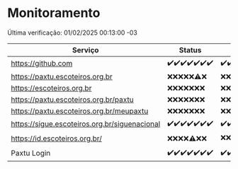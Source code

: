 # Monitoramento

Última verificação: 01/02/2025 00:13:00 -03

|Serviço|Status|Últimas 24h|
|---|---|---|
|https://github.com|<span title="2025-01-25: OK=23">✔️</span><span title="2025-01-26: OK=23">✔️</span><span title="2025-01-27: OK=23">✔️</span><span title="2025-01-28: OK=23">✔️</span><span title="2025-01-29: OK=23">✔️</span><span title="2025-01-30: OK=23">✔️</span><span title="2025-01-31: OK=3">✔️</span>|<span title="31/01/2025 01:10:00 -03 : 200">✔️</span><span title="31/01/2025 02:08:00 -03 : 200">✔️</span><span title="31/01/2025 03:11:00 -03 : 200">✔️</span><span title="31/01/2025 04:07:00 -03 : 200">✔️</span><span title="31/01/2025 05:10:00 -03 : 200">✔️</span><span title="31/01/2025 06:08:00 -03 : 200">✔️</span><span title="31/01/2025 07:08:00 -03 : 200">✔️</span><span title="31/01/2025 08:06:00 -03 : 200">✔️</span><span title="31/01/2025 09:14:00 -03 : 200">✔️</span><span title="31/01/2025 10:14:00 -03 : 200">✔️</span><span title="31/01/2025 11:07:00 -03 : 200">✔️</span><span title="31/01/2025 12:07:00 -03 : 200">✔️</span><span title="31/01/2025 13:09:00 -03 : 200">✔️</span><span title="31/01/2025 14:07:00 -03 : 200">✔️</span><span title="31/01/2025 15:10:00 -03 : 200">✔️</span><span title="31/01/2025 16:06:00 -03 : 200">✔️</span><span title="31/01/2025 17:08:00 -03 : 200">✔️</span><span title="31/01/2025 18:07:00 -03 : 200">✔️</span><span title="31/01/2025 19:07:00 -03 : 200">✔️</span><span title="31/01/2025 20:07:00 -03 : 200">✔️</span><span title="31/01/2025 21:42:00 -03 : 200">✔️</span><span title="31/01/2025 23:10:00 -03 : 200">✔️</span><span title="01/02/2025 00:13:00 -03 : 200">✔️</span>|
|https://paxtu.escoteiros.org.br|<span title="2025-01-25: Falhas=23">❌</span><span title="2025-01-26: Falhas=23">❌</span><span title="2025-01-27: Falhas=23">❌</span><span title="2025-01-28: Falhas=23">❌</span><span title="2025-01-29: Falhas=23">❌</span><span title="2025-01-30: OK=1, Falhas=22">⚠️</span><span title="2025-01-31: Falhas=3">❌</span>|<span title="31/01/2025 01:10:00 -03 : 403">❌</span><span title="31/01/2025 02:08:00 -03 : 403">❌</span><span title="31/01/2025 03:11:00 -03 : 403">❌</span><span title="31/01/2025 04:07:00 -03 : 403">❌</span><span title="31/01/2025 05:10:00 -03 : 403">❌</span><span title="31/01/2025 06:08:00 -03 : 403">❌</span><span title="31/01/2025 07:08:00 -03 : 403">❌</span><span title="31/01/2025 08:06:00 -03 : 403">❌</span><span title="31/01/2025 09:14:00 -03 : 403">❌</span><span title="31/01/2025 10:14:00 -03 : 403">❌</span><span title="31/01/2025 11:07:00 -03 : 403">❌</span><span title="31/01/2025 12:07:00 -03 : 403">❌</span><span title="31/01/2025 13:09:00 -03 : 403">❌</span><span title="31/01/2025 14:07:00 -03 : 403">❌</span><span title="31/01/2025 15:11:00 -03 : 403">❌</span><span title="31/01/2025 16:06:00 -03 : 403">❌</span><span title="31/01/2025 17:08:00 -03 : 403">❌</span><span title="31/01/2025 18:07:00 -03 : 403">❌</span><span title="31/01/2025 19:07:00 -03 : 403">❌</span><span title="31/01/2025 20:07:00 -03 : 403">❌</span><span title="31/01/2025 21:42:00 -03 : 403">❌</span><span title="31/01/2025 23:10:00 -03 : 403">❌</span><span title="01/02/2025 00:13:00 -03 : 403">❌</span>|
|https://escoteiros.org.br|<span title="2025-01-25: Falhas=23">❌</span><span title="2025-01-26: Falhas=23">❌</span><span title="2025-01-27: Falhas=23">❌</span><span title="2025-01-28: Falhas=23">❌</span><span title="2025-01-29: Falhas=23">❌</span><span title="2025-01-30: Falhas=23">❌</span><span title="2025-01-31: Falhas=3">❌</span>|<span title="31/01/2025 01:10:00 -03 : 403">❌</span><span title="31/01/2025 02:08:00 -03 : 403">❌</span><span title="31/01/2025 03:11:00 -03 : 403">❌</span><span title="31/01/2025 04:07:00 -03 : 403">❌</span><span title="31/01/2025 05:10:00 -03 : 403">❌</span><span title="31/01/2025 06:08:00 -03 : 403">❌</span><span title="31/01/2025 07:08:00 -03 : 403">❌</span><span title="31/01/2025 08:06:00 -03 : 403">❌</span><span title="31/01/2025 09:14:00 -03 : 403">❌</span><span title="31/01/2025 10:14:00 -03 : 403">❌</span><span title="31/01/2025 11:07:00 -03 : 403">❌</span><span title="31/01/2025 12:07:00 -03 : 403">❌</span><span title="31/01/2025 13:09:00 -03 : 403">❌</span><span title="31/01/2025 14:07:00 -03 : 403">❌</span><span title="31/01/2025 15:11:00 -03 : 403">❌</span><span title="31/01/2025 16:06:00 -03 : 403">❌</span><span title="31/01/2025 17:08:00 -03 : 403">❌</span><span title="31/01/2025 18:07:00 -03 : 403">❌</span><span title="31/01/2025 19:07:00 -03 : 403">❌</span><span title="31/01/2025 20:07:00 -03 : 403">❌</span><span title="31/01/2025 21:42:00 -03 : 403">❌</span><span title="31/01/2025 23:10:00 -03 : 403">❌</span><span title="01/02/2025 00:13:00 -03 : 403">❌</span>|
|https://paxtu.escoteiros.org.br/paxtu|<span title="2025-01-25: Falhas=23">❌</span><span title="2025-01-26: Falhas=23">❌</span><span title="2025-01-27: Falhas=23">❌</span><span title="2025-01-28: Falhas=23">❌</span><span title="2025-01-29: Falhas=23">❌</span><span title="2025-01-30: Falhas=23">❌</span><span title="2025-01-31: Falhas=3">❌</span>|<span title="31/01/2025 01:10:00 -03 : 403">❌</span><span title="31/01/2025 02:08:00 -03 : 403">❌</span><span title="31/01/2025 03:11:00 -03 : 403">❌</span><span title="31/01/2025 04:07:00 -03 : 403">❌</span><span title="31/01/2025 05:10:00 -03 : 403">❌</span><span title="31/01/2025 06:08:00 -03 : 403">❌</span><span title="31/01/2025 07:08:00 -03 : 403">❌</span><span title="31/01/2025 08:06:00 -03 : 403">❌</span><span title="31/01/2025 09:14:00 -03 : 403">❌</span><span title="31/01/2025 10:14:00 -03 : 403">❌</span><span title="31/01/2025 11:07:00 -03 : 403">❌</span><span title="31/01/2025 12:07:00 -03 : 403">❌</span><span title="31/01/2025 13:09:00 -03 : 403">❌</span><span title="31/01/2025 14:07:00 -03 : 403">❌</span><span title="31/01/2025 15:11:00 -03 : 403">❌</span><span title="31/01/2025 16:06:00 -03 : 403">❌</span><span title="31/01/2025 17:08:00 -03 : 403">❌</span><span title="31/01/2025 18:07:00 -03 : 403">❌</span><span title="31/01/2025 19:07:00 -03 : 403">❌</span><span title="31/01/2025 20:07:00 -03 : 403">❌</span><span title="31/01/2025 21:42:00 -03 : 403">❌</span><span title="31/01/2025 23:10:00 -03 : 403">❌</span><span title="01/02/2025 00:13:00 -03 : 403">❌</span>|
|https://paxtu.escoteiros.org.br/meupaxtu|<span title="2025-01-25: Falhas=23">❌</span><span title="2025-01-26: Falhas=23">❌</span><span title="2025-01-27: Falhas=23">❌</span><span title="2025-01-28: Falhas=23">❌</span><span title="2025-01-29: Falhas=23">❌</span><span title="2025-01-30: Falhas=23">❌</span><span title="2025-01-31: Falhas=3">❌</span>|<span title="31/01/2025 01:10:00 -03 : 403">❌</span><span title="31/01/2025 02:08:00 -03 : 403">❌</span><span title="31/01/2025 03:11:00 -03 : 403">❌</span><span title="31/01/2025 04:07:00 -03 : 403">❌</span><span title="31/01/2025 05:10:00 -03 : 403">❌</span><span title="31/01/2025 06:08:00 -03 : 403">❌</span><span title="31/01/2025 07:08:00 -03 : 403">❌</span><span title="31/01/2025 08:06:00 -03 : 403">❌</span><span title="31/01/2025 09:14:00 -03 : 403">❌</span><span title="31/01/2025 10:14:00 -03 : 403">❌</span><span title="31/01/2025 11:07:00 -03 : 403">❌</span><span title="31/01/2025 12:07:00 -03 : 403">❌</span><span title="31/01/2025 13:09:00 -03 : 403">❌</span><span title="31/01/2025 14:07:00 -03 : 403">❌</span><span title="31/01/2025 15:11:00 -03 : 403">❌</span><span title="31/01/2025 16:06:00 -03 : 403">❌</span><span title="31/01/2025 17:08:00 -03 : 403">❌</span><span title="31/01/2025 18:07:00 -03 : 403">❌</span><span title="31/01/2025 19:07:00 -03 : 403">❌</span><span title="31/01/2025 20:07:00 -03 : 403">❌</span><span title="31/01/2025 21:42:00 -03 : 403">❌</span><span title="31/01/2025 23:10:00 -03 : 403">❌</span><span title="01/02/2025 00:13:00 -03 : 403">❌</span>|
|https://sigue.escoteiros.org.br/siguenacional|<span title="2025-01-25: OK=23">✔️</span><span title="2025-01-26: OK=23">✔️</span><span title="2025-01-27: OK=23">✔️</span><span title="2025-01-28: OK=23">✔️</span><span title="2025-01-29: OK=23">✔️</span><span title="2025-01-30: OK=23">✔️</span><span title="2025-01-31: OK=3">✔️</span>|<span title="31/01/2025 01:10:00 -03 : 200">✔️</span><span title="31/01/2025 02:08:00 -03 : 200">✔️</span><span title="31/01/2025 03:11:00 -03 : 200">✔️</span><span title="31/01/2025 04:07:00 -03 : 200">✔️</span><span title="31/01/2025 05:10:00 -03 : 200">✔️</span><span title="31/01/2025 06:08:00 -03 : 200">✔️</span><span title="31/01/2025 07:08:00 -03 : 200">✔️</span><span title="31/01/2025 08:06:00 -03 : 200">✔️</span><span title="31/01/2025 09:14:00 -03 : 200">✔️</span><span title="31/01/2025 10:14:00 -03 : 200">✔️</span><span title="31/01/2025 11:07:00 -03 : 200">✔️</span><span title="31/01/2025 12:07:00 -03 : 200">✔️</span><span title="31/01/2025 13:09:00 -03 : 200">✔️</span><span title="31/01/2025 14:07:00 -03 : 200">✔️</span><span title="31/01/2025 15:11:00 -03 : 200">✔️</span><span title="31/01/2025 16:06:00 -03 : 200">✔️</span><span title="31/01/2025 17:08:00 -03 : 200">✔️</span><span title="31/01/2025 18:07:00 -03 : 200">✔️</span><span title="31/01/2025 19:07:00 -03 : 200">✔️</span><span title="31/01/2025 20:07:00 -03 : 200">✔️</span><span title="31/01/2025 21:42:00 -03 : 200">✔️</span><span title="31/01/2025 23:10:00 -03 : 200">✔️</span><span title="01/02/2025 00:13:00 -03 : 200">✔️</span>|
|https://id.escoteiros.org.br/|<span title="2025-01-25: Falhas=23">❌</span><span title="2025-01-26: Falhas=23">❌</span><span title="2025-01-27: Falhas=23">❌</span><span title="2025-01-28: Falhas=23">❌</span><span title="2025-01-29: OK=1, Falhas=22">⚠️</span><span title="2025-01-30: Falhas=23">❌</span><span title="2025-01-31: Falhas=3">❌</span>|<span title="31/01/2025 01:10:00 -03 : 403">❌</span><span title="31/01/2025 02:08:00 -03 : 403">❌</span><span title="31/01/2025 03:11:00 -03 : 403">❌</span><span title="31/01/2025 04:07:00 -03 : 403">❌</span><span title="31/01/2025 05:10:00 -03 : 403">❌</span><span title="31/01/2025 06:08:00 -03 : 403">❌</span><span title="31/01/2025 07:08:00 -03 : 403">❌</span><span title="31/01/2025 08:06:00 -03 : 403">❌</span><span title="31/01/2025 09:14:00 -03 : 403">❌</span><span title="31/01/2025 10:14:00 -03 : 403">❌</span><span title="31/01/2025 11:07:00 -03 : 403">❌</span><span title="31/01/2025 12:07:00 -03 : 200">✔️</span><span title="31/01/2025 13:09:00 -03 : 403">❌</span><span title="31/01/2025 14:07:00 -03 : 403">❌</span><span title="31/01/2025 15:11:00 -03 : 403">❌</span><span title="31/01/2025 16:06:00 -03 : 403">❌</span><span title="31/01/2025 17:08:00 -03 : 403">❌</span><span title="31/01/2025 18:07:00 -03 : 403">❌</span><span title="31/01/2025 19:07:00 -03 : 403">❌</span><span title="31/01/2025 20:07:00 -03 : 403">❌</span><span title="31/01/2025 21:42:00 -03 : 403">❌</span><span title="31/01/2025 23:10:00 -03 : 403">❌</span><span title="01/02/2025 00:13:00 -03 : 403">❌</span>|
|Paxtu Login|<span title="2025-01-25: OK=23">✔️</span><span title="2025-01-26: OK=23">✔️</span><span title="2025-01-27: OK=23">✔️</span><span title="2025-01-28: OK=23">✔️</span><span title="2025-01-29: OK=23">✔️</span><span title="2025-01-30: OK=23">✔️</span><span title="2025-01-31: OK=3">✔️</span>|<span title="31/01/2025 01:10:00 -03 : 200">✔️</span><span title="31/01/2025 02:08:00 -03 : 200">✔️</span><span title="31/01/2025 03:11:00 -03 : 200">✔️</span><span title="31/01/2025 04:07:00 -03 : 200">✔️</span><span title="31/01/2025 05:10:00 -03 : 200">✔️</span><span title="31/01/2025 06:08:00 -03 : 200">✔️</span><span title="31/01/2025 07:08:00 -03 : 200">✔️</span><span title="31/01/2025 08:06:00 -03 : 200">✔️</span><span title="31/01/2025 09:14:00 -03 : 200">✔️</span><span title="31/01/2025 10:14:00 -03 : 200">✔️</span><span title="31/01/2025 11:07:00 -03 : 200">✔️</span><span title="31/01/2025 12:07:00 -03 : 200">✔️</span><span title="31/01/2025 13:09:00 -03 : 200">✔️</span><span title="31/01/2025 14:07:00 -03 : 200">✔️</span><span title="31/01/2025 15:11:00 -03 : 200">✔️</span><span title="31/01/2025 16:06:00 -03 : 200">✔️</span><span title="31/01/2025 17:08:00 -03 : 200">✔️</span><span title="31/01/2025 18:07:00 -03 : 200">✔️</span><span title="31/01/2025 19:07:00 -03 : 200">✔️</span><span title="31/01/2025 20:07:00 -03 : 200">✔️</span><span title="31/01/2025 21:42:00 -03 : 200">✔️</span><span title="31/01/2025 23:10:00 -03 : 200">✔️</span><span title="01/02/2025 00:13:00 -03 : 200">✔️</span>|
